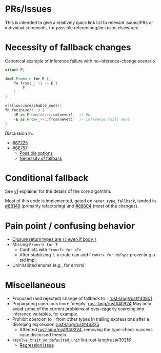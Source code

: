 # PRs/Issues

This is intended to give a relatively quick link list to relevant issues/PRs or
individual comments, for possible referencing/inclusion elsewhere.

# Necessity of fallback changes

Canonical example of inference failure with no-inference-change scenario.

```rust
struct E;

impl From<!> for E {
    fn from(_: !) -> E {
        E
    }
}

#[allow(unreachable_code)]
fn foo(never: !) {
    <E as From<!>>::from(never);  // Ok
    <E as From<_>>::from(never);  // Inference fails here
}
```

Discussion in:

* [#67225](https://github.com/rust-lang/rust/issues/67225)
* [#66757](https://github.com/rust-lang/rust/issues/66757)
    * [Possible options](https://github.com/rust-lang/rust/issues/66757#issuecomment-559771169)
    * [Necessity of fallback](https://github.com/rust-lang/rust/issues/66757#issuecomment-560571316)

# Conditional fallback

See [v1](../explainer/conditional-fallback-v1.md) explainer for the details of
the core algorithm.

Most of this code is implemented, gated on `never_type_fallback`,  landed in
[#88149](https://github.com/rust-lang/rust/pull/88149) (primarily refactoring) and
[#88804](https://github.com/rust-lang/rust/pull/88804) (most of the changes).

# Pain point / confusing behavior

* [Closure return types are `()` even if body `!`](https://github.com/rust-lang/rust/issues/66738)
* Missing `From<!> for T`
    * Conflicts with `From<T> for <T>`
    * After stabilizing `!`, a crate can add `From<!> for MyType` preventing a
      std impl.
* Uninhabited enums (e.g., for errors)

# Miscellaneous

* Proposed (and rejected) change of fallback to `!`
  [rust-lang/rust#40801](https://github.com/rust-lang/rust/issues/40801).
* Propagating coercions more 'deeply'
  [rust-lang/rust#40924](https://github.com/rust-lang/rust/issues/40924)
  May help avoid some of the current problems of over-eagerly coercing into
  inference variables, for example.
* Prohibit coercion to `!` from other types in trailing expressions after a
  diverging expression
  [rust-lang/rust#46325](https://github.com/rust-lang/rust/issues/46325)
  * Affected
    [rust-lang/rust#40224](https://github.com/rust-lang/rust/pull/40224),
    removing the type-check success case discussed therein.
* `resolve_trait_on_defaulted_unit` lint
  [rust-lang/rust#39216](https://github.com/rust-lang/rust/issues/39216)
  * [Regression issue](https://github.com/rust-lang/rust/issues/51125)
